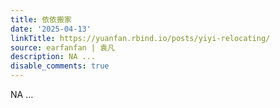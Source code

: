 ```yaml
---
title: 依依搬家
date: '2025-04-13'
linkTitle: https://yuanfan.rbind.io/posts/yiyi-relocating/
source: earfanfan | 袁凡
description: NA ...
disable_comments: true
---
```

NA ...